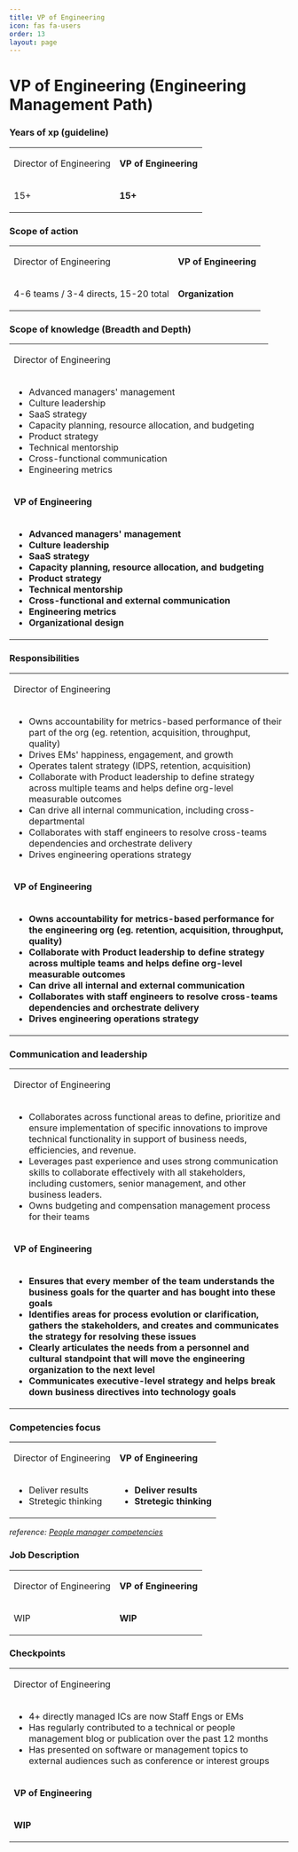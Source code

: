 ```yaml
---
title: VP of Engineering
icon: fas fa-users
order: 13
layout: page
---
```


# VP of Engineering (Engineering Management Path)
### Years of xp (guideline)
<table  markdown="1">
<tr>
<td>

Director of Engineering

</td>
<td style="font-weight:bold">

VP of Engineering

</td>
</tr>
<tr>
<td  markdown="1">

15+

</td>
<td  markdown="1" style="font-weight:bold">

15+

</td>
</tr>
</table>


### Scope of action
<table  markdown="1">
<tr>
<td>

Director of Engineering

</td>
<td style="font-weight:bold">

VP of Engineering

</td>
</tr>
<tr>
<td  markdown="1">

4-6 teams / 3-4 directs, 15-20 total

</td>
<td  markdown="1" style="font-weight:bold">

Organization

</td>
</tr>
</table>


### Scope of knowledge (Breadth and Depth)
<table  markdown="1">
<tr><td>

Director of Engineering

</td></tr>
<tr><td  markdown="1">

- Advanced managers' management
- Culture leadership
- SaaS strategy
- Capacity planning, resource allocation, and budgeting
- Product strategy
- Technical mentorship
- Cross-functional communication
- Engineering metrics

</td></tr>
<tr><td style="font-weight:bold">

VP of Engineering

</td></tr>
<tr><td markdown="1" style="font-weight:bold">

- Advanced managers' management
- Culture leadership
- SaaS strategy
- Capacity planning, resource allocation, and budgeting
- Product strategy
- Technical mentorship
- Cross-functional and external communication
- Engineering metrics
- Organizational design

</td></tr>
</table>


### Responsibilities
<table  markdown="1">
<tr><td>

Director of Engineering

</td></tr>
<tr><td  markdown="1">

- Owns accountability for metrics-based performance of their part of the org (eg. retention, acquisition, throughput, quality)
- Drives EMs' happiness, engagement, and growth
- Operates talent strategy (IDPS, retention, acquisition)
- Collaborate with Product leadership to define strategy across multiple teams and helps define org-level measurable outcomes
- Can drive all internal communication, including cross-departmental
- Collaborates with staff engineers to resolve cross-teams dependencies and orchestrate delivery
- Drives engineering operations strategy

</td></tr>
<tr><td style="font-weight:bold">

VP of Engineering

</td></tr>
<tr><td markdown="1" style="font-weight:bold">

- Owns accountability for metrics-based performance for the engineering org (eg. retention, acquisition, throughput, quality)
- Collaborate with Product leadership to define strategy across multiple teams and helps define org-level measurable outcomes
- Can drive all internal and external communication
- Collaborates with staff engineers to resolve cross-teams dependencies and orchestrate delivery
- Drives engineering operations strategy

</td></tr>
</table>


### Communication and leadership
<table  markdown="1">
<tr><td>

Director of Engineering

</td></tr>
<tr><td  markdown="1">

- Collaborates across functional areas to define, prioritize and ensure implementation of specific innovations to improve technical functionality in support of business needs, efficiencies, and revenue. 
- Leverages past experience and uses strong communication skills to collaborate effectively with all stakeholders, including customers, senior management, and other business leaders.
- Owns budgeting and compensation management process for their teams

</td></tr>
<tr><td style="font-weight:bold">

VP of Engineering

</td></tr>
<tr><td markdown="1" style="font-weight:bold">

- Ensures that every member of the team understands the business goals for the quarter and has bought into these goals
- Identifies areas for process evolution or clarification, gathers the stakeholders, and creates and communicates the strategy for resolving these issues
- Clearly articulates the needs from a personnel and cultural standpoint that will move the engineering organization to the next level
- Communicates executive-level strategy and helps break down business directives into technology goals

</td></tr>
</table>


### Competencies focus
<table  markdown="1">
<tr>
<td>

Director of Engineering

</td>
<td style="font-weight:bold">

VP of Engineering

</td>
</tr>
<tr>
<td  markdown="1">

- Deliver results
- Stretegic thinking

</td>
<td  markdown="1" style="font-weight:bold">

- Deliver results
- Stretegic thinking

</td>
</tr>
</table>


_reference: [People manager competencies](https://app.tettra.co/teams/beyondpricing/pages/people-managers)_

### Job Description
<table  markdown="1">
<tr>
<td>

Director of Engineering

</td>
<td style="font-weight:bold">

VP of Engineering

</td>
</tr>
<tr>
<td  markdown="1">

WIP

</td>
<td  markdown="1" style="font-weight:bold">

WIP

</td>
</tr>
</table>


### Checkpoints
<table  markdown="1">
<tr><td>

Director of Engineering

</td></tr>
<tr><td  markdown="1">

- 4+ directly managed ICs are now Staff Engs or EMs
- Has regularly contributed to a technical or people management blog or publication over the past 12 months
- Has presented on software or management topics to external audiences such as conference or interest groups

</td></tr>
<tr><td style="font-weight:bold">

VP of Engineering

</td></tr>
<tr><td markdown="1" style="font-weight:bold">

WIP

</td></tr>
</table>


